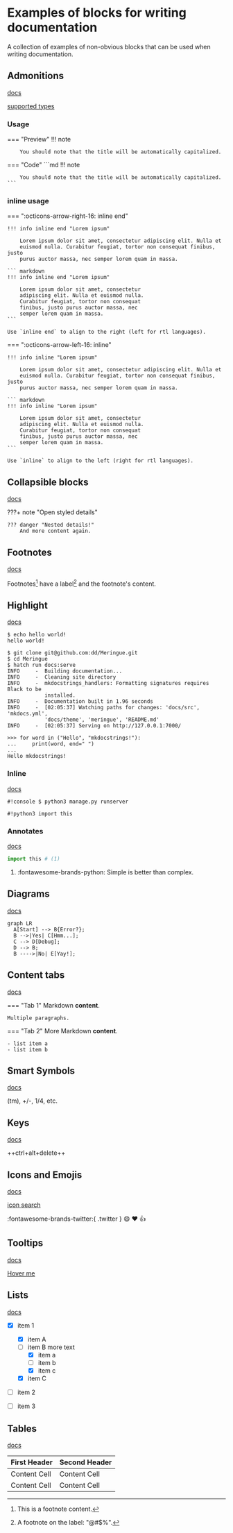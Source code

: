 # Examples of blocks for writing documentation

A collection of examples of non-obvious blocks that can be used when writing documentation.


## Admonitions

[docs](https://squidfunk.github.io/mkdocs-material/reference/admonitions/)

[supported types](https://squidfunk.github.io/mkdocs-material/reference/admonitions/#supported-types)


### Usage

=== "Preview"
	!!! note

	    You should note that the title will be automatically capitalized.

=== "Code"
	```md
	!!! note

	    You should note that the title will be automatically capitalized.
	```


### inline usage

=== ":octicons-arrow-right-16: inline end"

    !!! info inline end "Lorem ipsum"

        Lorem ipsum dolor sit amet, consectetur adipiscing elit. Nulla et
        euismod nulla. Curabitur feugiat, tortor non consequat finibus, justo
        purus auctor massa, nec semper lorem quam in massa.

    ``` markdown
    !!! info inline end "Lorem ipsum"

        Lorem ipsum dolor sit amet, consectetur
        adipiscing elit. Nulla et euismod nulla.
        Curabitur feugiat, tortor non consequat
        finibus, justo purus auctor massa, nec
        semper lorem quam in massa.
    ```

    Use `inline end` to align to the right (left for rtl languages).

=== ":octicons-arrow-left-16: inline"

    !!! info inline "Lorem ipsum"

        Lorem ipsum dolor sit amet, consectetur adipiscing elit. Nulla et
        euismod nulla. Curabitur feugiat, tortor non consequat finibus, justo
        purus auctor massa, nec semper lorem quam in massa.

    ``` markdown
    !!! info inline "Lorem ipsum"

        Lorem ipsum dolor sit amet, consectetur
        adipiscing elit. Nulla et euismod nulla.
        Curabitur feugiat, tortor non consequat
        finibus, justo purus auctor massa, nec
        semper lorem quam in massa.
    ```

    Use `inline` to align to the left (right for rtl languages).


## Collapsible blocks

[docs](https://squidfunk.github.io/mkdocs-material/reference/admonitions/#collapsible-blocks)

???+ note "Open styled details"

    ??? danger "Nested details!"
        And more content again.


## Footnotes

[docs](https://squidfunk.github.io/mkdocs-material/setup/extensions/python-markdown/#footnotes)

Footnotes[^1] have a label[^@#$%] and the footnote's content.

[^1]: This is a footnote content.
[^@#$%]: A footnote on the label: "@#$%".


## Highlight

[docs](https://squidfunk.github.io/mkdocs-material/setup/extensions/python-markdown-extensions/#highlight)

```console linenums="42" hl_lines="1 4-6"
$ echo hello world!
hello world!

$ git clone git@github.com:dd/Meringue.git
$ cd Meringue
$ hatch run docs:serve
INFO     -  Building documentation...
INFO     -  Cleaning site directory
INFO     -  mkdocstrings_handlers: Formatting signatures requires Black to be
            installed.
INFO     -  Documentation built in 1.96 seconds
INFO     -  [02:05:37] Watching paths for changes: 'docs/src', 'mkdocs.yml',
            'docs/theme', 'meringue', 'README.md'
INFO     -  [02:05:37] Serving on http://127.0.0.1:7000/
```

```pycon
>>> for word in ("Hello", "mkdocstrings!"):
...     print(word, end=" ")
...
Hello mkdocstrings!
```


### Inline

[docs](https://squidfunk.github.io/mkdocs-material/setup/extensions/python-markdown-extensions/#inlinehilite)

`#!console $ python3 manage.py runserver`

`#!python3 import this`


### Annotates

[docs](https://squidfunk.github.io/mkdocs-material/reference/code-blocks/#adding-annotations)

```python
import this # (1)
```

1.  :fontawesome-brands-python: Simple is better than complex.


## Diagrams

[docs](https://squidfunk.github.io/mkdocs-material/reference/diagrams/)

``` mermaid
graph LR
  A[Start] --> B{Error?};
  B -->|Yes| C[Hmm...];
  C --> D[Debug];
  D --> B;
  B ---->|No| E[Yay!];
```


## Content tabs

[docs](https://squidfunk.github.io/mkdocs-material/reference/content-tabs/)

=== "Tab 1"
    Markdown **content**.

    Multiple paragraphs.

=== "Tab 2"
    More Markdown **content**.

    - list item a
    - list item b


## Smart Symbols

[docs](https://facelessuser.github.io/pymdown-extensions/extensions/smartsymbols/)

(tm), +/-, 1/4, etc.


## Keys

[docs](https://squidfunk.github.io/mkdocs-material/setup/extensions/python-markdown-extensions/#keys)

++ctrl+alt+delete++


## Icons and Emojis

[docs](https://squidfunk.github.io/mkdocs-material/reference/icons-emojis/)

[icon search](https://squidfunk.github.io/mkdocs-material/reference/icons-emojis/#search)

:fontawesome-brands-twitter:{ .twitter } :smile: :heart: :thumbsup:


## Tooltips

[docs](https://squidfunk.github.io/mkdocs-material/reference/tooltips/)

[Hover me](https://example.com "I'm a tooltip!")


## Lists

[docs](https://squidfunk.github.io/mkdocs-material/reference/lists/)

- [X] item 1
    * [X] item A
    * [ ] item B
        more text
        + [x] item a
        + [ ] item b
        + [x] item c
    * [X] item C
- [ ] item 2
- [ ] item 3


## Tables

[docs](https://squidfunk.github.io/mkdocs-material/setup/extensions/python-markdown/#tables)

First Header  | Second Header
------------- | -------------
Content Cell  | Content Cell
Content Cell  | Content Cell
